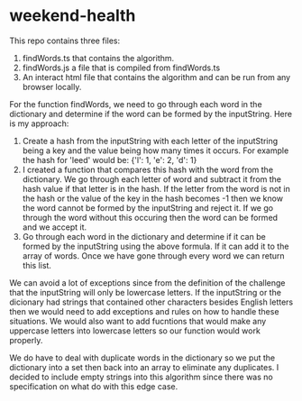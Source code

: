 # weekend-health

This repo contains three files:
1. findWords.ts that contains the algorithm.
2. findWords.js a file that is compiled from findWords.ts
3. An interact html file that contains the algorithm and can be run from any browser locally.

For the function findWords, we need to go through each word in the dictionary and determine if the word can be formed by the inputString. Here is my approach:

1. Create a hash from the inputString with each letter of the inputString being a key and the value being how many times it occurs. For example the hash for 'leed' would be: {'l': 1, 'e': 2, 'd': 1}
2. I created a function that compares this hash with the word from the dictionary. We go through each letter of word and subtract it from the hash value if that letter is in the hash. If the letter from the word is not in the hash or the value of the key in the hash becomes -1 then we know the word cannot be formed by the inputString and reject it. If we go through the word without this occuring then the word can be formed and we accept it.
3. Go through each word in the dictionary and determine if it can be formed by the inputString using the above formula. If it can add it to the array of words. Once we have gone through every word we can return this list.

We can avoid a lot of exceptions since from the definition of the challenge that the inputString will only be lowercase letters. If the inputString or the dicionary had strings that contained other characters besides English letters then we would need to add exceptions and rules on how to handle these situations. We would also want to add fucntions that would make any uppercase letters into lowercase letters so our function would work properly. 

We do have to deal with duplicate words in the dictionary so we put the dictionary into a set then back into an array to eliminate any duplicates. I decided to include empty strings into this algorithm since there was no specification on what do with this edge case.